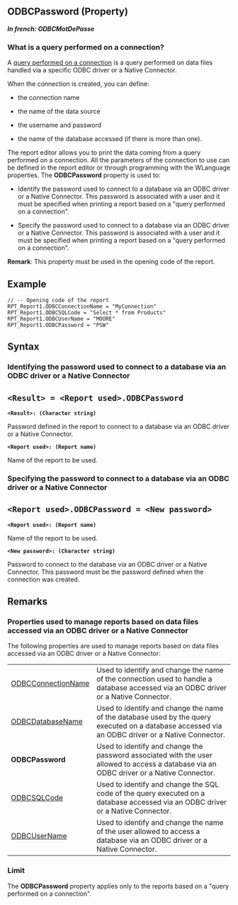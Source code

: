 


## ODBCPassword (Property)

***In french: ODBCMotDePasse***
	



<a name="XOverwiew"></a>
<a name="Overview"></a>


### What is a query performed on a connection?
<a name="what_query_performed_connection_ELTPARAGRAPHE000010"></a>

A [query performed on a connection](../WDChamp/1011066.md) is a query performed on data files handled via a specific ODBC driver or a Native Connector.

When the connection is created, you can define: 

- the connection name

- the name of the data source

- the username and password

- the name of the database accessed (if there is more than one). 


The report editor allows you to print the data coming from a query performed on a connection. All the parameters of the connection to use can be defined in the report editor or through programming with the WLanguage properties. 
<a name="XUse"></a>
<a name="Use"></a>
<a name="description"></a>
The **ODBCPassword** property is used to:

- Identify the password used to connect to a database via an ODBC driver or a Native Connector. This password is associated with a user and it must be specified when printing a report based on a "query performed on a connection".

- Specify the password used to connect to a database via an ODBC driver or a Native Connector. This password is associated with a user and it must be specified when printing a report based on a "query performed on a connection".




**Remark**: This property must be used in the opening code of the report.
<a name="Example1"></a>
<a name="sample_code"></a>

## Example


```wl
// -- Opening code of the report
RPT_Report1.ODBCConnectionName = "MyConnection"
RPT_Report1.ODBCSQLCode = "Select * from Products"
RPT_Report1.ODBCUserName = "MOORE"
RPT_Report1.ODBCPassword = "PSW"
```

<a name="XSYNTAX"></a>
<a name="SYNTAX1"></a>

## Syntax

### Identifying the password used to connect to a database via an ODBC driver or a Native Connector

`<Result> = <Report used>.ODBCPassword`
---

**`<Result>: (Character string)`**

Password defined in the report to connect to a database via an ODBC driver or a Native Connector.

**`<Report used>: (Report name)`**

Name of the report to be used.  


<a name="SYNTAX2"></a>

### Specifying the password to connect to a database via an ODBC driver or a Native Connector

`<Report used>.ODBCPassword = <New password>`
---

**`<Report used>: (Report name)`**

Name of the report to be used.

**`<New password>: (Character string)`**

Password to connect to the database via an ODBC driver or a Native Connector. This password must be the password defined when the connection was created.  



<a name="NOTE0"></a>
<a name="NOTE0_1"></a>

## Remarks


### Properties used to manage reports based on data files accessed via an ODBC driver or a Native Connector
<a name="properties_used_manage_reports_based_data_files_accessed_via_odbc_driver_native_connector_ELTPARAGRAPHE000066"></a>

The following properties are used to manage reports based on data files accessed via an ODBC driver or a Native Connector:


|   |   |
| --- | --- |
| [ODBCConnectionName](../Proprietes/2511033.md) | Used to identify and change the name of the connection used to handle a database accessed via an ODBC driver or a Native Connector. |
| [ODBCDatabaseName](../Proprietes/2511034.md) | Used to identify and change the name of the database used by the query executed on a database accessed via an ODBC driver or a Native Connector. |
| **ODBCPassword** | Used to identify and change the password associated with the user allowed to access a database via an ODBC driver or a Native Connector. |
| [ODBCSQLCode](../Proprietes/2511028.md) | Used to identify and change the SQL code of the query executed on a database accessed via an ODBC driver or a Native Connector. |
| [ODBCUserName](../Proprietes/2511019.md) | Used to identify and change the name of the user allowed to access a database via an ODBC driver or a Native Connector. |


<a name="NOTE0_2"></a>


### Limit
<a name="limit_ELTPARAGRAPHE000098"></a>

The **ODBCPassword** property applies only to the reports based on a "query performed on a connection".


